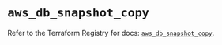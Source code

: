 # `aws_db_snapshot_copy`

Refer to the Terraform Registry for docs: [`aws_db_snapshot_copy`](https://registry.terraform.io/providers/hashicorp/aws/6.14.0/docs/resources/db_snapshot_copy).
